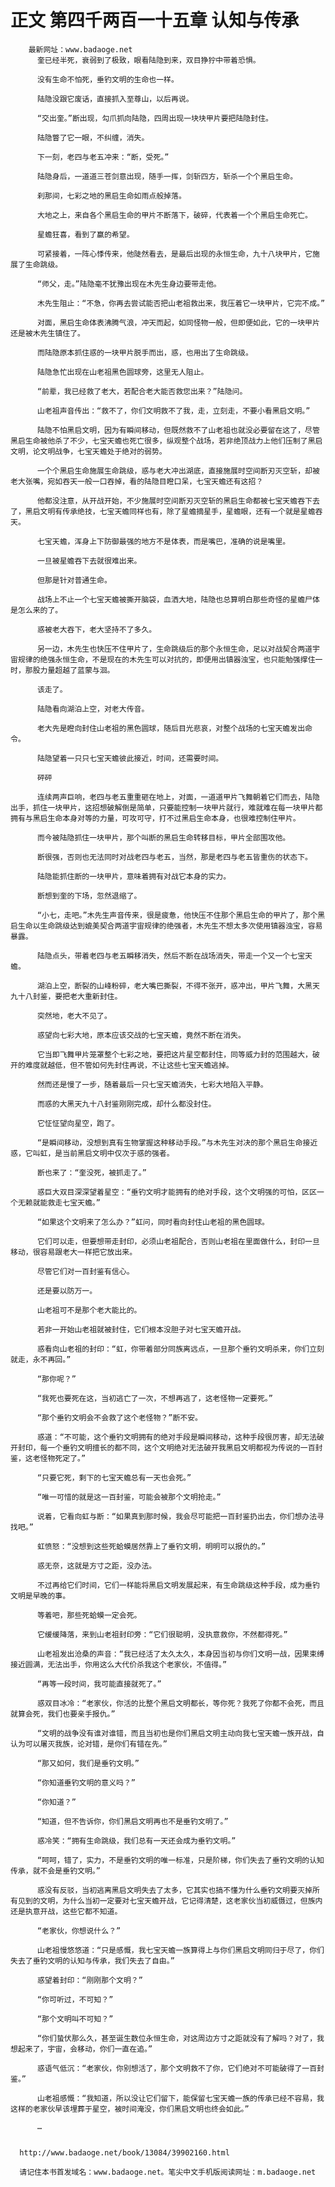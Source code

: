 # 正文 第四千两百一十五章 认知与传承
        最新网址：www.badaoge.net
          奎已经半死，衰弱到了极致，眼看陆隐到来，双目狰狞中带着恐惧。
      
          没有生命不怕死，垂钓文明的生命也一样。
      
          陆隐没跟它废话，直接抓入至尊山，以后再说。
      
          “交出奎。”断出现，勾爪抓向陆隐，四周出现一块块甲片要把陆隐封住。
      
          陆隐瞥了它一眼，不纠缠，消失。
      
          下一刻，老四与老五冲来：“断，受死。”
      
          陆隐身后，一道道三苍剑意出现，随手一挥，剑斩四方，斩杀一个个黑启生命。
      
          刹那间，七彩之地的黑启生命如雨点般掉落。
      
          大地之上，来自各个黑启生命的甲片不断落下，破碎，代表着一个个黑启生命死亡。
      
          星蟾狂喜，看到了赢的希望。
      
          可紧接着，一阵心悸传来，他陡然看去，是最后出现的永恒生命，九十八块甲片，它施展了生命跳级。
      
          “师父，走。”陆隐毫不犹豫出现在木先生身边要带走他。
      
          木先生阻止：“不急，你再去尝试能否把山老祖救出来，我压着它一块甲片，它完不成。”
      
          对面，黑启生命体表沸腾气浪，冲天而起，如同怪物一般，但即便如此，它的一块甲片还是被木先生镇住了。
      
          而陆隐原本抓住惑的一块甲片脱手而出，惑，也用出了生命跳级。
      
          陆隐急忙出现在山老祖黑色圆球旁，这里无人阻止。
      
          “前辈，我已经救了老大，若配合老大能否救您出来？”陆隐问。
      
          山老祖声音传出：“救不了，你们文明救不了我，走，立刻走，不要小看黑启文明。”
      
          陆隐不怕黑启文明，因为有瞬间移动，但既然救不了山老祖也就没必要留在这了，尽管黑启生命被他杀了不少，七宝天蟾也死亡很多，纵观整个战场，若非绝顶战力上他们压制了黑启文明，论文明战争，七宝天蟾处于绝对的弱势。
      
          一个个黑启生命施展生命跳级，惑与老大冲出湖底，直接施展时空间断刃灭空斩，却被老大张嘴，宛如吞天一般一口吞掉，看的陆隐目瞪口呆，七宝天蟾还有这招？
      
          他都没注意，从开战开始，不少施展时空间断刃灭空斩的黑启生命都被七宝天蟾吞下去了，黑启文明有传承绝技，七宝天蟾同样也有，除了星蟾摘星手，星蟾眼，还有一个就是星蟾吞天。
      
          七宝天蟾，浑身上下防御最强的地方不是体表，而是嘴巴，准确的说是嘴里。
      
          一旦被星蟾吞下去就很难出来。
      
          但那是针对普通生命。
      
          战场上不止一个七宝天蟾被撕开脑袋，血洒大地，陆隐也总算明白那些奇怪的星蟾尸体是怎么来的了。
      
          惑被老大吞下，老大坚持不了多久。
      
          另一边，木先生也快压不住甲片了，生命跳级后的那个永恒生命，足以对战契合两道宇宙规律的绝强永恒生命，不是现在的木先生可以对抗的，即便用出镇器浊宝，也只能勉强撑住一时，那股力量超越了蓝蒙与洄。
      
          该走了。
      
          陆隐看向湖泊上空，对老大传音。
      
          老大先是瞪向封住山老祖的黑色圆球，随后目光悲哀，对整个战场的七宝天蟾发出命令。
      
          陆隐望着一只只七宝天蟾彼此接近，时间，还需要时间。
      
          砰砰
      
          连续两声巨响，老四与老五重重砸在地上，对面，一道道甲片飞舞朝着它们而去，陆隐出手，抓住一块甲片，这招想破解倒是简单，只要能控制一块甲片就行，难就难在每一块甲片都拥有与黑启生命本身对等的力量，可攻可守，打不过黑启生命本身，也很难控制住甲片。
      
          而今被陆隐抓住一块甲片，那个叫断的黑启生命转移目标，甲片全部围攻他。
      
          断很强，否则也无法同时对战老四与老五，当然，那是老四与老五皆重伤的状态下。
      
          陆隐能抓住断的一块甲片，意味着拥有对战它本身的实力。
      
          断想到奎的下场，忽然退缩了。
      
          “小七，走吧。”木先生声音传来，很是疲惫，他快压不住那个黑启生命的甲片了，那个黑启生命以生命跳级达到媲美契合两道宇宙规律的绝强者，木先生不想太多次使用镇器浊宝，容易暴露。
      
          陆隐点头，带着老四与老五瞬移消失，然后不断在战场消失，带走一个又一个七宝天蟾。
      
          湖泊上空，断裂的山峰粉碎，老大嘴巴撕裂，不得不张开，惑冲出，甲片飞舞，大黑天九十八封鉴，要把老大重新封住。
      
          突然地，老大不见了。
      
          惑望向七彩大地，原本应该交战的七宝天蟾，竟然不断在消失。
      
          它当即飞舞甲片笼罩整个七彩之地，要把这片星空都封住，同等威力封的范围越大，破开的难度就越低，但不管如何先封住再说，不让这些七宝天蟾逃掉。
      
          然而还是慢了一步，随着最后一只七宝天蟾消失，七彩大地陷入平静。
      
          而惑的大黑天九十八封鉴刚刚完成，却什么都没封住。
      
          它怔怔望向星空，跑了。
      
          “是瞬间移动，没想到真有生物掌握这种移动手段。”与木先生对决的那个黑启生命接近惑，它叫虹，是当前黑启文明中仅次于惑的强者。
      
          断也来了：“奎没死，被抓走了。”
      
          惑巨大双目深深望着星空：“垂钓文明才能拥有的绝对手段，这个文明强的可怕，区区一个无赖就能救走七宝天蟾。”
      
          “如果这个文明来了怎么办？”虹问，同时看向封住山老祖的黑色圆球。
      
          它们可以走，但要想带走封印，必须山老祖配合，否则山老祖在里面做什么，封印一旦移动，很容易跟老大一样把它放出来。
      
          尽管它们对一百封鉴有信心。
      
          还是要以防万一。
      
          山老祖可不是那个老大能比的。
      
          若非一开始山老祖就被封住，它们根本没胆子对七宝天蟾开战。
      
          惑看向山老祖的封印：“虹，你带着部分同族离远点，一旦那个垂钓文明杀来，你们立刻就走，永不再回。”
      
          “那你呢？”
      
          “我死也要死在这，当初逃亡了一次，不想再逃了，这老怪物一定要死。”
      
          “那个垂钓文明会不会救了这个老怪物？”断不安。
      
          惑道：“不可能，这个垂钓文明拥有的绝对手段是瞬间移动，这种手段很厉害，却无法破开封印，每一个垂钓文明擅长的都不同，这个文明绝对无法破开我黑启文明都视为传说的一百封鉴，这老怪物死定了。”
      
          “只要它死，剩下的七宝天蟾总有一天也会死。”
      
          “唯一可惜的就是这一百封鉴，可能会被那个文明抢走。”
      
          说着，它看向虹与断：“如果真到那时候，我会尽可能把一百封鉴扔出去，你们想办法寻找吧。”
      
          虹愤怒：“没想到这些死蛤蟆居然靠上了垂钓文明，明明可以报仇的。”
      
          惑无奈，这就是方寸之距，没办法。
      
          不过再给它们时间，它们一样能将黑启文明发展起来，有生命跳级这种手段，成为垂钓文明是早晚的事。
      
          等着吧，那些死蛤蟆一定会死。
      
          它缓缓降落，来到山老祖封印旁：“它们很聪明，没执意救你，不然都得死。”
      
          山老祖发出沧桑的声音：“我已经活了太久太久，本身因当初与你们文明一战，因果束缚接近圆满，无法出手，你用这么大代价杀我这个老家伙，不值得。”
      
          “再等一段时间，我可能直接就死了。”
      
          惑双目冰冷：“老家伙，你活的比整个黑启文明都长，等你死？我死了你都不会死，而且就算会死，我们也要亲手报仇。”
      
          “文明的战争没有谁对谁错，而且当初也是你们黑启文明主动向我七宝天蟾一族开战，自认为可以屠灭我族，论对错，是你们有错在先。”
      
          “那又如何，我们是垂钓文明。”
      
          “你知道垂钓文明的意义吗？”
      
          “你知道？”
      
          “知道，但不告诉你，你们黑启文明再也不是垂钓文明了。”
      
          惑冷笑：“拥有生命跳级，我们总有一天还会成为垂钓文明。”
      
          “呵呵，错了，实力，不是垂钓文明的唯一标准，只是阶梯，你们失去了垂钓文明的认知传承，就不会是垂钓文明。”
      
          惑没有反驳，当初逃离黑启文明失去了太多，它其实也搞不懂为什么垂钓文明要灭掉所有见到的文明，为什么当初一定要对七宝天蟾开战，它记得清楚，这老家伙当初威慑过，但族内还是执意开战，这些它都不知道。
      
          “老家伙，你想说什么？”
      
          山老祖慢悠悠道：“只是感慨，我七宝天蟾一族算得上与你们黑启文明同归于尽了，你们失去了垂钓文明的认知与传承，我们失去了自由。”
      
          惑望着封印：“刚刚那个文明？”
      
          “你可听过，不可知？”
      
          “那个文明叫不可知？”
      
          “你们蛰伏那么久，甚至诞生数位永恒生命，对这周边方寸之距就没有了解吗？对了，我想起来了，宇宙，会移动，你们一直在追。”
      
          惑语气低沉：“老家伙，你别想活了，那个文明救不了你，它们绝对不可能破得了一百封鉴。”
      
          山老祖感慨：“我知道，所以没让它们留下，能保留七宝天蟾一族的传承已经不容易，我这样的老家伙早该埋葬于星空，被时间淹没，你们黑启文明也终会如此。”
      
          …
      
      
      http://www.badaoge.net/book/13084/39902160.html
      
      请记住本书首发域名：www.badaoge.net。笔尖中文手机版阅读网址：m.badaoge.net